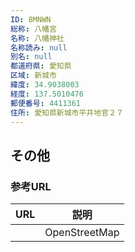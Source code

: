 ```yaml
---
ID: 8MNWN
総称: 八幡宮
名称: 八幡神社
名称読み: null
別名: null
都道府県: 愛知県
区域: 新城市
緯度: 34.9038003
経度: 137.5010476
郵便番号: 4411361
住所: 愛知県新城市平井地官２７
---
```


## その他

### 参考URL

| URL | 説明          |
| --- | ------------- |
|     | OpenStreetMap |
